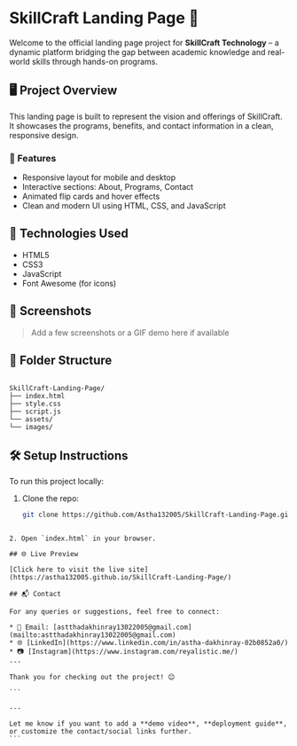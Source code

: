 
# SkillCraft Landing Page 🚀

Welcome to the official landing page project for **SkillCraft Technology** – a dynamic platform bridging the gap between academic knowledge and real-world skills through hands-on programs.

## 🖥️ Project Overview

This landing page is built to represent the vision and offerings of SkillCraft. It showcases the programs, benefits, and contact information in a clean, responsive design.

### 🌟 Features

- Responsive layout for mobile and desktop
- Interactive sections: About, Programs, Contact
- Animated flip cards and hover effects
- Clean and modern UI using HTML, CSS, and JavaScript

## 🔧 Technologies Used

- HTML5
- CSS3
- JavaScript
- Font Awesome (for icons)

## 📸 Screenshots

> Add a few screenshots or a GIF demo here if available

## 📁 Folder Structure

```

SkillCraft-Landing-Page/
├── index.html
├── style.css
├── script.js
└── assets/
└── images/

````

## 🛠️ Setup Instructions

To run this project locally:

1. Clone the repo:
   ```bash
   git clone https://github.com/Astha132005/SkillCraft-Landing-Page.git
````

2. Open `index.html` in your browser.

## 🌐 Live Preview

[Click here to visit the live site](https://astha132005.github.io/SkillCraft-Landing-Page/)

## 📬 Contact

For any queries or suggestions, feel free to connect:

* 📧 Email: [astthadakhinray13022005@gmail.com](mailto:astthadakhinray13022005@gmail.com)
* 🌐 [LinkedIn](https://www.linkedin.com/in/astha-dakhinray-02b0852a0/)
* 📷 [Instagram](https://www.instagram.com/reyalistic.me/)
---

Thank you for checking out the project! 😊

```

---

Let me know if you want to add a **demo video**, **deployment guide**, or customize the contact/social links further.
```
